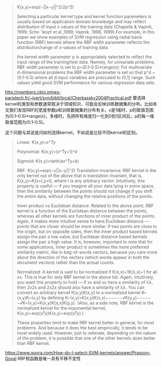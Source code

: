 > K(x,y)=exp(−||x−y||^2/2p^2)
>
>Selecting a particular kernel type and kernel function parameters is usually based on application-domain knowledge and
may reflect distribution of input x values of 
the training data (Chapelle & Vapnik, 1999; Scho¨lkopf et al.,1999; Vapnik, 1998, 1999).For example, in this paper we show examples of SVM
regression using radial basis function (RBF) kernels where the RBF width parameter reflects the distribution/range of x-values of training
data.
>
>the kernel width parameter p is appropriately selected to reflect the input range of the training/test data. 
Namely, for univariate problems, RBF width parameter is set to p~(0.1–0.5)*range(x): For multivariate d-dimensional problems 
the RBF width parameter is set so that p^d ~(0.1–0.5) where all d input variables are prescaled to [0,1] range.
Such values yield good SVM performance for various regression data sets.

http://members.cbio.mines-paristech.fr/~jvert/svn/bibli/local/Cherkassky2004Practical.pdf
要选择kernel的类型和参数通常取决于领域知识，可能会反映训练数据集的分布。比如本文我们发现RBF的宽度参数p和训练数据集的分布有关。x是1维时，p的取值范围
为(0.1–0.5)*range(x)，多维时，先把所有维度归一化到0到1区间后，p的每一维取值范围为(0.1–0.5)。

这个问题与其说是问如何选择kernel，不如说是比较不同kernel的区别。
>Linear: K(x,y)=x^Ty
>
>Polynomial: K(x,y)=(x^Ty+1)^d
>
>Sigmoid: K(x,y)=tanh(ax^Ty+b)
>
>RBF: K(x,y)=exp(−γ||x−y||^2)
>Translation invariance: RBF kernel is the only kernel out of the above that is translation invariant, that is, K(x,y)=K(x+t,y+t), where t is any arbitrary vector. Intuitively, this property is useful — if you imagine all your data lying in some space, then the similarity between the points should not change if you shift the entire data, without changing the relative positions of the points.
>
>Inner product vs Euclidean distance: Related to the above point, RBF kernel is a function of the Euclidean distance between the points, whereas all other kernels are functions of inner product of the points. Again, it makes more intuitive sense to have Euclidean distance — points that are closer should be more similar. If two points are close to the origin, but on opposite sides, then the inner product based kernels assign the pair a low value, but Euclidean distance based kernels assign the pair a high value. It is, however, important to note that for some applications, inner product is sometimes the more preferred similarity metric, like in bag-of-words vectors, because you care more about the direction of the vectors (which words appear in both the document vectors) rather than the actual counts.
>
>Normalized: A kernel is said to be normalized if K(x,x)=1K(x,x)=1 for all xx. This is true for only RBF kernel in the above list. Again, intuitively, you want this property to hold — if xx and xx have a similarity of λλ, then 2x2x and 2x2x should also have a similarity of λλ. You can convert an arbitrary kernel K(x,y)K(x,y) to a normalized kernel K~(x,y)K~(x,y) by defining K~(x,y)=K(x,y)K(x,x)−−−−−−√K(y,y)−−−−−−√K~(x,y)=K(x,y)K(x,x)K(y,y). (Also, as a side note, RBF kernel is the normalized kernel for the exponential kernel, K(x,y)=exp(xTy)K(x,y)=exp⁡(xTy).)
>
>These properties tend to make RBF kernel better in general, for most problems. And because it does the best empirically, it tends to be most widely used. However, just to reiterate, depending on the nature of the problem, it is possible that one of the other kernels does better than RBF kernel.


https://www.quora.com/How-do-I-select-SVM-kernels/answer/Prasoon-Goyal
RBF核函数是唯一具有平移不变性
